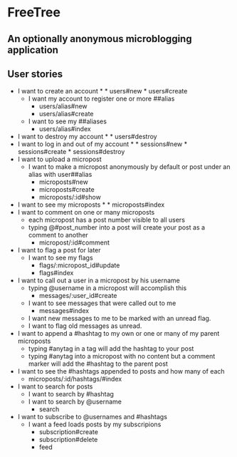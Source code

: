 # FreeTree
## An optionally anonymous microblogging application

## User stories

* I want to create an account
    * 
        * users#new
        * users#create
    * I want my account to register one or more ##alias
        * users/alias#new
        * users/alias#create
    * I want to see my ##aliases
        * users/alias#index
* I want to destroy my account
    * 
        * users#destroy
* I want to log in and out of my account
    * 
        * sessions#new
        * sessions#create
        * sessions#destroy
* I want to upload a micropost
    * I want to make a micropost anonymously by default or post under an alias with user##alias
        * microposts#new
        * microposts#create
        * microposts/:id#show
*	I want to see my microposts
    * 
        * microposts#index
* I want to comment on one or many  microposts
    * each micropost has a post number visible to all users
    * typing @#post_number into a post will create your post as a comment to another
        * micropost/:id#comment
*	I want to flag a post for later
    *	I want to see my flags
        * flags/:micropost_id#update
        * flags#index
* I want to call out a user in a micropost by his username
    * typing @username in a micropost will accomplish this
        * messages/:user_id#create
    * I want to see messages that were called out to me
        * messages#index
    * I want new messages to me to be marked with an unread flag.
    * I want to flag old messages as unread.
* I want to append a #hashtag to my own or one or many of my parent microposts
    * typing #anytag in a tag will add the hashtag to your post
    * typing #anytag into a micropost with no content but a comment marker will add the #hashtag to the parent post
* I want to see the #hashtags appended to posts and how many of each
    * microposts/:id/hashtags/#index
* I want to search for posts
    * I want to search by #hashtag
    * I want to search by @username
        * search
* I want to subscribe to @usernames and #hashtags
    * I want a feed loads posts by my subscripions
        * subscription#create
        * subscription#delete
        * feed
